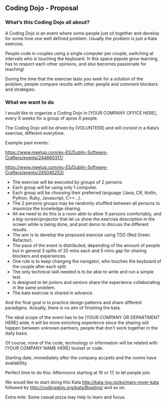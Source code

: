 
## Coding Dojo - Proposal

### What’s this Coding Dojo all about?

A Coding Dojo is an event where some people just sit together and develop for some time one well defined problem.
Usually the problem is just a Kata exercise.

People code in couples using a single computer per couple, switching at intervals who is touching the keyboard.
In this space pepole grow learning, has to respect each other opinions, and also becomes passionate for teaching!

During the time that the exercise lasts you seek for a solution of the problem, people compare results with other people and comment blockers and strategies.

### What we want to do
I would like to organize a Coding Dojo in [YOUR COMPANY OFFICE HERE], every X weeks for a group of aprox X people.

The Coding Dojo will be driven by [VOLUNTEER] and will consist in a Kata’s exercise, different everytime. 

Example past events:

https://www.meetup.com/es-ES/Dublin-Software-Crafters/events/244660317/

https://www.meetup.com/es-ES/Dublin-Software-Crafters/events/245045253/

* The exercise will be executed by groups of 2 persons
* Each group will be using only 1 computer.
* Each group will be choosing their preferred language (Java, C#, Kotlin, Python, Ruby, Javascript, C++…).
* The 2 persons groups may be randomly shuffled between all persons to maximize the knowledge sharing.
* All we need to do this is a room able to allow X persons comfortably, and a big-screen/projector that let us show the exercise description in the screen while is being done, and post demo to discuss the different results.
* The aim is to develop the proposed exercise using TDD (Red Green Refactor).
* The pace of the event is distributed, depending of the amount of people but in general 3 splits of 25 mins each and 5 mins gap for sharing blockers and experiences.
* One rule is to keep changing the navigator, who touches the keyboard of the couple after each split.
* The only technical skill needed is to be able to write and run a simple test.
* Is designed to let juniors and seniors share the experience collaborating in the same problem.
* The kata exercise is shared in advance.

And the final goal is to practice design patterns and share different paradigms. Actually, there is no aim of finishing the kata.

The ideal scope of the event has to be [YOUR COMPANY OR DEPARTMENT HERE] wide, it will be more enriching experience since the sharing will happen between unknown partners, people that don't work together in the daily basis.

Of course, none of the code, technology or information will be related with [YOUR COMPANY NAME HERE] toolset or code.

Starting date, immediately after the company accpets and the rooms have availability.

Perfect time to do this: Afternoons starting at 16 or 17, to let people join.

We would like to start doing this Kata http://kata-log.rocks/mars-rover-kata followed by http://codingdojo.org/kata/Bowling/ and so on.

Extra mile: Some casual pizza may help to learn and focus.
